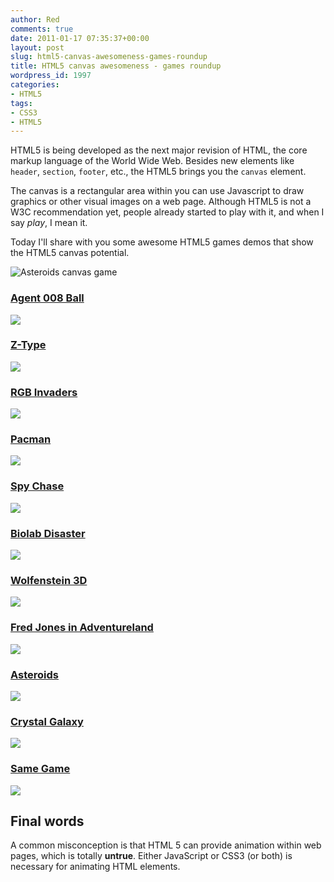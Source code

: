 ```yaml
---
author: Red
comments: true
date: 2011-01-17 07:35:37+00:00
layout: post
slug: html5-canvas-awesomeness-games-roundup
title: HTML5 canvas awesomeness - games roundup
wordpress_id: 1997
categories:
- HTML5
tags:
- CSS3
- HTML5
---
```


HTML5 is being developed as the next major revision of HTML, the core markup language of the World Wide Web. Besides new elements like `header`, `section`, `footer`, etc., the HTML5 brings you the `canvas` element. 

The canvas is a rectangular area within you can use Javascript to draw graphics or other visual images on a web page. Although HTML5 is not a W3C recommendation yet, people already started to play with it, and when I say _play_, I mean it. 

Today I'll share with you some awesome HTML5 games demos that show the HTML5 canvas potential.

![Asteroids canvas game](http://www.red-team-design.com/wp-content/uploads/2011/01/asteroids.jpg)

<!-- more -->

### [Agent 008 Ball](http://agent8ball.com/)

[![](http://www.red-team-design.com/wp-content/uploads/2011/01/8ball.jpg)](http://agent8ball.com/)

### [Z-Type](http://www.phoboslab.org/ztype/)

[![](http://www.red-team-design.com/wp-content/uploads/2011/01/z-type.jpg)](http://www.phoboslab.org/ztype/)

### [RGB Invaders](http://10k.aneventapart.com/Uploads/392/)

[![](http://www.red-team-design.com/wp-content/uploads/2011/01/rgb-invaders.jpg)](http://10k.aneventapart.com/Uploads/392/)

### [Pacman](http://arandomurl.com/2010/07/25/html5-pacman.html)

[![](http://www.red-team-design.com/wp-content/uploads/2011/01/pacman.jpg)]( http://arandomurl.com/2010/07/25/html5-pacman.html)

### [Spy Chase](http://www.wilfscorner.co.uk/games/spychasemobile/)

[![](http://www.red-team-design.com/wp-content/uploads/2011/01/spy-chase.jpg)](http://www.wilfscorner.co.uk/games/spychasemobile/)

### [Biolab Disaster](http://playbiolab.com/)

[![](http://www.red-team-design.com/wp-content/uploads/2011/01/biolab-disaster.jpg)](http://playbiolab.com/)

### [Wolfenstein 3D](http://www.nihilogic.dk/labs/wolf/)

[![](http://www.red-team-design.com/wp-content/uploads/2011/01/wolf.jpg)](http://www.nihilogic.dk/labs/wolf/)

### [Fred Jones in Adventureland](http://www.watersheep.org/~markh/html_canvas/game.html)

[![](http://www.red-team-design.com/wp-content/uploads/2011/01/fred-jones-in-adventureland.jpg)](http://www.watersheep.org/~markh/html_canvas/game.html)

### [Asteroids](http://www.kevs3d.co.uk/dev/asteroids/)

[![](http://www.red-team-design.com/wp-content/uploads/2011/01/asteroids.jpg)](http://www.kevs3d.co.uk/dev/asteroids/)

### [Crystal Galaxy](http://www.effectgames.com/effect/games/crystalgalaxy/)

[![](http://www.red-team-design.com/wp-content/uploads/2011/01/crystal-galaxy.jpg)](http://www.effectgames.com/effect/games/crystalgalaxy/)

### [Same Game](http://grenlibre.fr/demo/same/)

[![](http://www.red-team-design.com/wp-content/uploads/2011/01/same-game.jpg)](http://grenlibre.fr/demo/same/)

## Final words

A common misconception is that HTML 5 can provide animation within web pages, which is totally **untrue**. Either JavaScript or CSS3 (or both) is necessary for animating HTML elements.